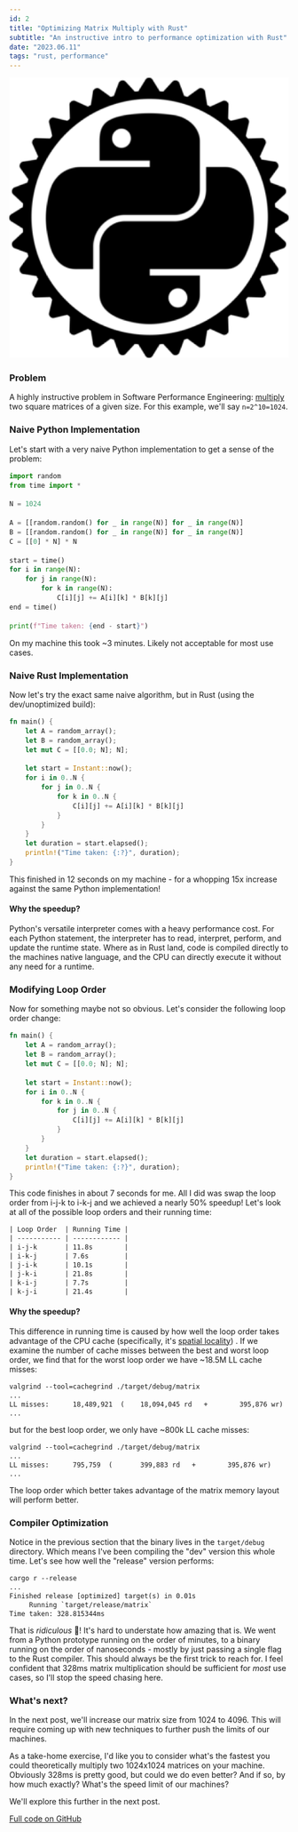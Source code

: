 ```yaml
---
id: 2
title: "Optimizing Matrix Multiply with Rust"
subtitle: "An instructive intro to performance optimization with Rust"
date: "2023.06.11"
tags: "rust, performance"
---
```


![rusty-py](/images/rust-py.png)

### Problem
A highly instructive problem in Software Performance Engineering: [multiply](https://en.wikipedia.org/wiki/Matrix_multiplication) two square matrices of a given size. For this example, we'll say `n=2^10=1024`.

### Naive Python Implementation
Let's start with a very naive Python implementation to get a sense of the problem:
```Python
import random
from time import *

N = 1024

A = [[random.random() for _ in range(N)] for _ in range(N)]
B = [[random.random() for _ in range(N)] for _ in range(N)]
C = [[0] * N] * N

start = time()
for i in range(N):
    for j in range(N):
        for k in range(N):
            C[i][j] += A[i][k] * B[k][j]
end = time()

print(f"Time taken: {end - start}")
```

On my machine this took ~3 minutes. Likely not acceptable for most use cases.

### Naive Rust Implementation
Now let's try the exact same naive algorithm, but in Rust (using the dev/unoptimized build):
```rust
fn main() {
	let A = random_array();
	let B = random_array();
	let mut C = [[0.0; N]; N];
	
	let start = Instant::now();
	for i in 0..N {
		for j in 0..N {
			for k in 0..N {
				C[i][j] += A[i][k] * B[k][j]
			}
		}
	}
	let duration = start.elapsed();
	println!("Time taken: {:?}", duration);
}
```
This finished in 12 seconds on my machine - for a whopping 15x increase against the same Python implementation!
#### Why the speedup?
Python's versatile interpreter comes with a heavy performance cost. For each Python statement, the interpreter has to read, interpret, perform, and update the runtime state. Where as in Rust land, code is compiled directly to the machines native language, and the CPU can directly execute it without any need for a runtime.

### Modifying Loop Order
Now for something maybe not so obvious. Let's consider the following loop order change:
```Rust
fn main() {
	let A = random_array();
	let B = random_array();
	let mut C = [[0.0; N]; N];
	
	let start = Instant::now();
	for i in 0..N {
		for k in 0..N {
			for j in 0..N {
				C[i][j] += A[i][k] * B[k][j]
			}
		}
	}
	let duration = start.elapsed();
	println!("Time taken: {:?}", duration);
}
```
This code finishes in about 7 seconds for me. All I did was swap the loop order from i-j-k to i-k-j and we achieved a nearly 50% speedup! Let's look at all of the possible loop orders and their running time:
```
| Loop Order  | Running Time |
| ----------- | ------------ |
| i-j-k       | 11.8s        |
| i-k-j       | 7.6s         |
| j-i-k       | 10.1s        |
| j-k-i       | 21.8s        |
| k-i-j       | 7.7s         |
| k-j-i       | 21.4s        |
```
#### Why the speedup?
This difference in running time is caused by how well the loop order takes advantage of the CPU cache (specifically, it's [spatial locality](https://en.wikipedia.org/wiki/Locality_of_reference)) . If we examine the number of cache misses between the best and worst loop order, we find that for the worst loop order we have ~18.5M LL cache misses:
```
valgrind --tool=cachegrind ./target/debug/matrix
...
LL misses:      18,489,921  (    18,094,045 rd   +        395,876 wr)
...
```
but for the best loop order, we only have ~800k LL cache misses:
```
valgrind --tool=cachegrind ./target/debug/matrix
...
LL misses:      795,759  (       399,883 rd   +        395,876 wr)
...
```
The loop order which better takes advantage of the matrix memory layout will perform better.

### Compiler Optimization
Notice in the previous section that the binary lives in the `target/debug` directory. Which means I've been compiling the "dev" version this whole time. Let's see how well the "release" version performs:
```
cargo r --release
...
Finished release [optimized] target(s) in 0.01s
     Running `target/release/matrix`
Time taken: 328.815344ms
```
That is *ridiculous* 🤯! It's hard to understate how amazing that is. We went from a Python prototype running on the order of minutes, to a binary running on the order of nanoseconds - mostly by just passing a single flag to the Rust compiler. This should always be the first trick to reach for. I feel confident that 328ms matrix multiplication should be sufficient for *most* use cases, so I'll stop the speed chasing here.

### What's next?
In the next post, we'll increase our matrix size from 1024 to 4096. This will require coming up with new techniques to further push the limits of our machines. 

As a take-home exercise, I'd like you to consider what's the fastest you could theoretically multiply two 1024x1024 matrices on your machine. Obviously 328ms is pretty good, but could we do even better? And if so, by how much exactly? What's the speed limit of our machines?

We'll explore this further in the next post.

[Full code on GitHub](https://github.com/CadenMG/matrix-optimizations)
